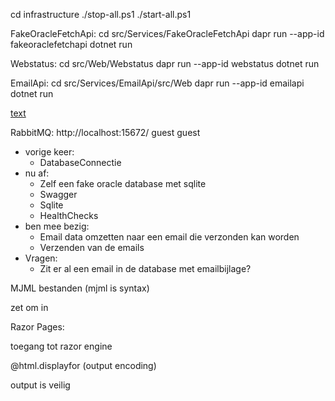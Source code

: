 cd infrastructure
./stop-all.ps1
./start-all.ps1

FakeOracleFetchApi:
cd src/Services/FakeOracleFetchApi
dapr run --app-id fakeoraclefetchapi dotnet run

Webstatus:
cd src/Web/Webstatus
dapr run --app-id webstatus dotnet run

EmailApi:
cd src/Services/EmailApi/src/Web
dapr run --app-id emailapi dotnet run

[text](http://localhost:4000)

RabbitMQ:
http://localhost:15672/
guest
guest

- vorige keer:
  - DatabaseConnectie
- nu af:
  - Zelf een fake oracle database met sqlite
  - Swagger
  - Sqlite
  - HealthChecks
- ben mee bezig:
  - Email data omzetten naar een email die verzonden kan worden
  - Verzenden van de emails
- Vragen:
  - Zit er al een email in de database met emailbijlage?

MJML bestanden (mjml is syntax)

zet om in

Razor Pages:

toegang tot razor engine

@html.displayfor (output encoding)

output is veilig
